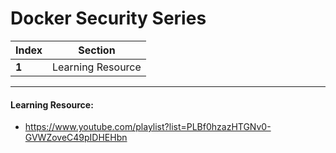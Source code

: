 # Docker Security Series

Index | Section
--- | ---
**1** | Learning Resource

___


#### Learning Resource: 

* https://www.youtube.com/playlist?list=PLBf0hzazHTGNv0-GVWZoveC49pIDHEHbn
